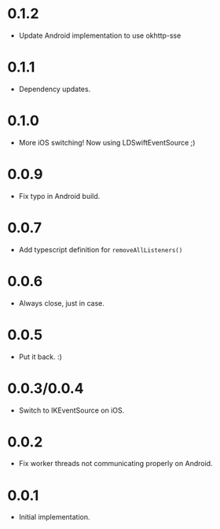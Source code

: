 0.1.2
=====

* Update Android implementation to use okhttp-sse

0.1.1
=====

* Dependency updates.

0.1.0
=====

* More iOS switching! Now using LDSwiftEventSource ;)

0.0.9
=====

* Fix typo in Android build.

0.0.7
=====

* Add typescript definition for `removeAllListeners()`

0.0.6
=====

* Always close, just in case.

0.0.5
=====

* Put it back.  :)

0.0.3/0.0.4
===========

* Switch to IKEventSource on iOS.

0.0.2
=====

* Fix worker threads not communicating properly on Android.

0.0.1
=====

* Initial implementation.
